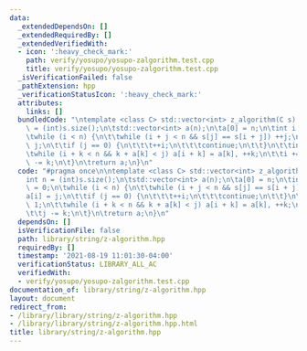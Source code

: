 ```yaml
---
data:
  _extendedDependsOn: []
  _extendedRequiredBy: []
  _extendedVerifiedWith:
  - icon: ':heavy_check_mark:'
    path: verify/yosupo/yosupo-zalgorithm.test.cpp
    title: verify/yosupo/yosupo-zalgorithm.test.cpp
  _isVerificationFailed: false
  _pathExtension: hpp
  _verificationStatusIcon: ':heavy_check_mark:'
  attributes:
    links: []
  bundledCode: "\ntemplate <class C> std::vector<int> z_algorithm(C s) {\n\tint n\
    \ = (int)s.size();\n\tstd::vector<int> a(n);\n\ta[0] = n;\n\tint i = 1, j = 0;\n\
    \twhile (i < n) {\n\t\twhile (i + j < n && s[j] == s[i + j]) ++j;\n\t\ta[i] =\
    \ j;\n\t\tif (j == 0) {\n\t\t\t++i;\n\t\t\tcontinue;\n\t\t}\n\t\tint k = 1;\n\t\
    \twhile (i + k < n && k + a[k] < j) a[i + k] = a[k], ++k;\n\t\ti += k;\n\t\tj\
    \ -= k;\n\t}\n\treturn a;\n}\n"
  code: "#pragma once\n\ntemplate <class C> std::vector<int> z_algorithm(C s) {\n\t\
    int n = (int)s.size();\n\tstd::vector<int> a(n);\n\ta[0] = n;\n\tint i = 1, j\
    \ = 0;\n\twhile (i < n) {\n\t\twhile (i + j < n && s[j] == s[i + j]) ++j;\n\t\t\
    a[i] = j;\n\t\tif (j == 0) {\n\t\t\t++i;\n\t\t\tcontinue;\n\t\t}\n\t\tint k =\
    \ 1;\n\t\twhile (i + k < n && k + a[k] < j) a[i + k] = a[k], ++k;\n\t\ti += k;\n\
    \t\tj -= k;\n\t}\n\treturn a;\n}\n"
  dependsOn: []
  isVerificationFile: false
  path: library/string/z-algorithm.hpp
  requiredBy: []
  timestamp: '2021-08-19 11:01:30-04:00'
  verificationStatus: LIBRARY_ALL_AC
  verifiedWith:
  - verify/yosupo/yosupo-zalgorithm.test.cpp
documentation_of: library/string/z-algorithm.hpp
layout: document
redirect_from:
- /library/library/string/z-algorithm.hpp
- /library/library/string/z-algorithm.hpp.html
title: library/string/z-algorithm.hpp
---
```

